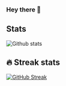 ### Hey there 👋

## Stats

![Github stats](https://github-readme-stats.vercel.app/api?username=Medusa-Gitty&show_icons=true&theme=dracula)

## 🔥 Streak stats
[![GitHub Streak](http://github-readme-streak-stats.herokuapp.com?user=Medusa-Gitty&theme=dracula&date_format=M%20j%5B%2C%20Y%5D)](https://git.io/streak-stats)
